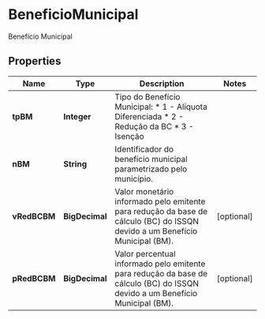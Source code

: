 

# BeneficioMunicipal

Benefício Municipal

## Properties

| Name | Type | Description | Notes |
|------------ | ------------- | ------------- | -------------|
|**tpBM** | **Integer** | Tipo do Benefício Municipal:  * 1 - Alíquota Diferenciada  * 2 - Redução da BC  * 3 - Isenção |  |
|**nBM** | **String** | Identificador do benefício municipal parametrizado pelo município. |  |
|**vRedBCBM** | **BigDecimal** | Valor monetário informado pelo emitente para redução da base de cálculo (BC) do ISSQN devido a um Benefício Municipal (BM). |  [optional] |
|**pRedBCBM** | **BigDecimal** | Valor percentual informado pelo emitente para redução da base de cálculo (BC) do ISSQN devido a um Benefício Municipal (BM). |  [optional] |



